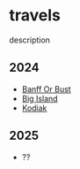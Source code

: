 # travels

description

## 2024
- [Banff Or Bust](contents/2024/banff-or-bust/README.md)
- [Big Island](contents/2024/big-island/README.md)
- [Kodiak](contents/2024/kodiak/README.md)

## 2025
- ??

